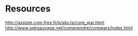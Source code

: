 # Resources
http://assiste.com.free.fr/p/abc/a/core_war.html
http://www.sebsauvage.net/comprendre/corewars/index.html
